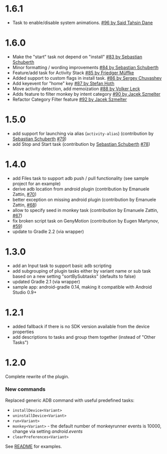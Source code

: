 # 1.6.1
- Task to enable/disable system animations. [#96 by Said Tahsin Dane](https://github.com/novoda/gradle-android-command-plugin/pull/96)

# 1.6.0
- Make the "start" task not depend on "install" [#83 by Sebastian Schuberth](https://github.com/novoda/gradle-android-command-plugin/pull/83)
- Minor formatting / wording improvements [#84 by Sebastian Schuberth](https://github.com/novoda/gradle-android-command-plugin/pull/84) 
- Feature/add task for Activity Stack [#85 by Friedger Müffke](https://github.com/novoda/gradle-android-command-plugin/pull/85)
- Added support to custom flags in install task. [#86 by Sergey Chuvashev](https://github.com/novoda/gradle-android-command-plugin/pull/86)
- Add keyevent for "home" key [#87 by Stefan Hoth](https://github.com/novoda/gradle-android-command-plugin/pull/87)
- Move activity detection, add memoization [#88 by Volker Leck](https://github.com/novoda/gradle-android-command-plugin/pull/88)
- Adds feature to filter monkey by intent category [#90 by Jacek Szmelter](https://github.com/novoda/gradle-android-command-plugin/pull/90)
- Refactor Category Filter feature [#92 by Jacek Szmelter](https://github.com/novoda/gradle-android-command-plugin/pull/92)

# 1.5.0
- add support for launching via alias (`activity-alias`) (contribution by [Sebastian Schuberth](https://github.com/sschuberth) [#79](https://github.com/novoda/gradle-android-command-plugin/pull/79))
- add Stop and Start task (contribution by [Sebastian Schuberth](https://github.com/sschuberth) [#78](https://github.com/novoda/gradle-android-command-plugin/pull/78))

# 1.4.0

- add Files task to support adb push / pull functionality (see sample project for an example)
- derive adb location from android plugin (contribution by Emanuele Zattin, [#70](https://github.com/novoda/gradle-android-command-plugin/pull/70))
- better exception on missing android plugin (contribution by Emanuele Zattin, [#68](https://github.com/novoda/gradle-android-command-plugin/pull/68))
- allow to specify seed in monkey task (contribution by Emanuele Zattin, [#67](https://github.com/novoda/gradle-android-command-plugin/pull/67))
- fix broken script task on GenyMotion (contribution by Eugen Martynov, [#59](https://github.com/novoda/gradle-android-command-plugin/pull/59))
- update to Gradle 2.2 (via wrapper)

# 1.3.0

- add an Input task to support basic adb scripting
- add subgrouping of plugin tasks either by variant name or sub task based on a new setting "sortBySubtasks" (defaults to false)
- updated Gradle 2.1 (via wrapper)
- sample app: android-gradle 0.14, making it compatible with Android Studio 0.9+

# 1.2.1

- added fallback if there is no SDK version available from the device properties
- add descriptions to tasks and group them together (instead of "Other Tasks")

# 1.2.0

Complete rewrite of the plugin.

### New commands

Replaced generic ADB command with useful predefined tasks:
- `installDevice<Variant>`
- `uninstallDevice<Variant>`
- `run<Variant>`
- `monkey<Variant>` - the default number of monkeyrunner events is 10000, change via setting _android.events_
- `clearPreferences<Variant>`

See [README](https://github.com/novoda/gradle-android-command-plugin/blob/master/README.md) for examples.
